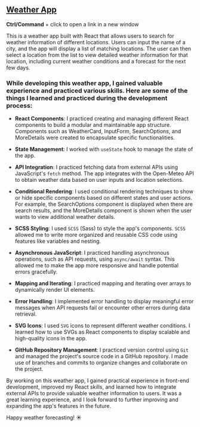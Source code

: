 ## [Weather App](https://vch-sh.github.io/weather-app/) 
**Ctrl/Command** + click to open a link in a new window

This is a weather app built with React that allows users to search for weather information of different locations. Users can input the name of a city, and the app will display a list of matching locations. The user can then select a location from the list to view detailed weather information for that location, including current weather conditions and a forecast for the next few days.

### While developing this weather app, I gained valuable experience and practiced various skills. Here are some of the things I learned and practiced during the development process:

* **React Components**: I practiced creating and managing different React components to build a modular and maintainable app structure. Components such as WeatherCard, InputForm, SearchOptions, and MoreDetails were created to encapsulate specific functionalities.

* **State Management**: I worked with `useState` hook to manage the state of the app.

* **API Integration**: I practiced fetching data from external APIs using JavaScript's `fetch` method. The app integrates with the Open-Meteo API to obtain weather data based on user inputs and location selections. 

* **Conditional Rendering**: I used conditional rendering techniques to show or hide specific components based on different states and user actions. For example, the SearchOptions component is displayed when there are search results, and the MoreDetails component is shown when the user wants to view additional weather details.

* **SCSS Styling**: I used `SCSS` (Sass) to style the app's components. `SCSS` allowed me to write more organized and reusable CSS code using features like variables and nesting.

* **Asynchronous JavaScript**: I practiced handling asynchronous operations, such as API requests, using `async/await` syntax. This allowed me to make the app more responsive and handle potential errors gracefully.

* **Mapping and Iterating**: I practiced mapping and iterating over arrays to dynamically render UI elements.

* **Error Handling**: I implemented error handling to display meaningful error messages when API requests fail or encounter other errors during data retrieval.

* **SVG Icons**: I used `SVG` icons to represent different weather conditions. I learned how to use SVGs as React components to display scalable and high-quality icons in the app.

* **GitHub Repository Management**: I practiced version control using `Git` and managed the project's source code in a GitHub repository. I made use of branches and commits to organize changes and collaborate on the project.

By working on this weather app, I gained practical experience in front-end development, improved my React skills, and learned how to integrate external APIs to provide valuable weather information to users. It was a great learning experience, and I look forward to further improving and expanding the app's features in the future.

Happy weather forecasting! ☀️